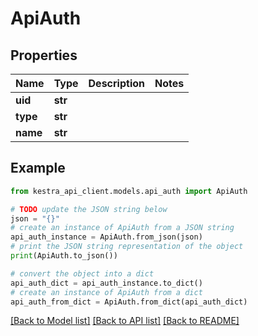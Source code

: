 # ApiAuth


## Properties

Name | Type | Description | Notes
------------ | ------------- | ------------- | -------------
**uid** | **str** |  | 
**type** | **str** |  | 
**name** | **str** |  | 

## Example

```python
from kestra_api_client.models.api_auth import ApiAuth

# TODO update the JSON string below
json = "{}"
# create an instance of ApiAuth from a JSON string
api_auth_instance = ApiAuth.from_json(json)
# print the JSON string representation of the object
print(ApiAuth.to_json())

# convert the object into a dict
api_auth_dict = api_auth_instance.to_dict()
# create an instance of ApiAuth from a dict
api_auth_from_dict = ApiAuth.from_dict(api_auth_dict)
```
[[Back to Model list]](../README.md#documentation-for-models) [[Back to API list]](../README.md#documentation-for-api-endpoints) [[Back to README]](../README.md)


